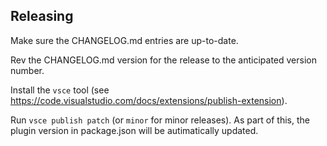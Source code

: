 ## Releasing

Make sure the CHANGELOG.md entries are up-to-date.

Rev the CHANGELOG.md version for the release to the anticipated version number.

Install the `vsce` tool (see https://code.visualstudio.com/docs/extensions/publish-extension).

Run `vsce publish patch` (or `minor` for minor releases). As part of this, the
plugin version in package.json will be autimatically updated.
